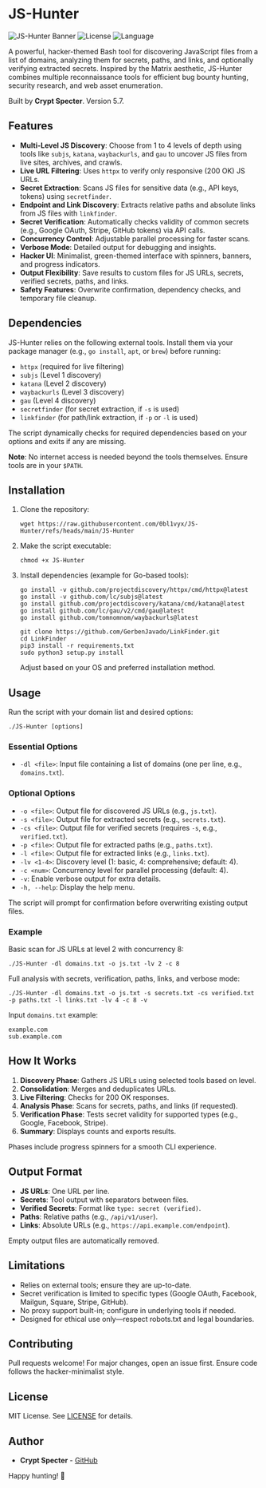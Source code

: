 # JS-Hunter

![JS-Hunter Banner](https://img.shields.io/badge/Version-5.7-brightgreen?style=flat-square) ![License](https://img.shields.io/badge/License-MIT-blue?style=flat-square) ![Language](https://img.shields.io/badge/Language-Bash-yellow?style=flat-square)

A powerful, hacker-themed Bash tool for discovering JavaScript files from a list of domains, analyzing them for secrets, paths, and links, and optionally verifying extracted secrets. Inspired by the Matrix aesthetic, JS-Hunter combines multiple reconnaissance tools for efficient bug bounty hunting, security research, and web asset enumeration.

Built by **Crypt Specter**. Version 5.7.

## Features

- **Multi-Level JS Discovery**: Choose from 1 to 4 levels of depth using tools like `subjs`, `katana`, `waybackurls`, and `gau` to uncover JS files from live sites, archives, and crawls.
- **Live URL Filtering**: Uses `httpx` to verify only responsive (200 OK) JS URLs.
- **Secret Extraction**: Scans JS files for sensitive data (e.g., API keys, tokens) using `secretfinder`.
- **Endpoint and Link Discovery**: Extracts relative paths and absolute links from JS files with `linkfinder`.
- **Secret Verification**: Automatically checks validity of common secrets (e.g., Google OAuth, Stripe, GitHub tokens) via API calls.
- **Concurrency Control**: Adjustable parallel processing for faster scans.
- **Verbose Mode**: Detailed output for debugging and insights.
- **Hacker UI**: Minimalist, green-themed interface with spinners, banners, and progress indicators.
- **Output Flexibility**: Save results to custom files for JS URLs, secrets, verified secrets, paths, and links.
- **Safety Features**: Overwrite confirmation, dependency checks, and temporary file cleanup.

## Dependencies

JS-Hunter relies on the following external tools. Install them via your package manager (e.g., `go install`, `apt`, or `brew`) before running:

- `httpx` (required for live filtering)
- `subjs` (Level 1 discovery)
- `katana` (Level 2 discovery)
- `waybackurls` (Level 3 discovery)
- `gau` (Level 4 discovery)
- `secretfinder` (for secret extraction, if `-s` is used)
- `linkfinder` (for path/link extraction, if `-p` or `-l` is used)

The script dynamically checks for required dependencies based on your options and exits if any are missing.

**Note**: No internet access is needed beyond the tools themselves. Ensure tools are in your `$PATH`.

## Installation

1. Clone the repository:
   ```
   wget https://raw.githubusercontent.com/0bl1vyx/JS-Hunter/refs/heads/main/JS-Hunter
   ```

2. Make the script executable:
   ```
   chmod +x JS-Hunter
   ```

3. Install dependencies (example for Go-based tools):
   ```
   go install -v github.com/projectdiscovery/httpx/cmd/httpx@latest
   go install -v github.com/lc/subjs@latest
   go install github.com/projectdiscovery/katana/cmd/katana@latest
   go install github.com/lc/gau/v2/cmd/gau@latest
   go install github.com/tomnomnom/waybackurls@latest

   git clone https://github.com/GerbenJavado/LinkFinder.git
   cd LinkFinder
   pip3 install -r requirements.txt
   sudo python3 setup.py install
   ```

   Adjust based on your OS and preferred installation method.

## Usage

Run the script with your domain list and desired options:

```
./JS-Hunter [options]
```

### Essential Options
- `-dl <file>`: Input file containing a list of domains (one per line, e.g., `domains.txt`).

### Optional Options
- `-o <file>`: Output file for discovered JS URLs (e.g., `js.txt`).
- `-s <file>`: Output file for extracted secrets (e.g., `secrets.txt`).
- `-cs <file>`: Output file for verified secrets (requires `-s`, e.g., `verified.txt`).
- `-p <file>`: Output file for extracted paths (e.g., `paths.txt`).
- `-l <file>`: Output file for extracted links (e.g., `links.txt`).
- `-lv <1-4>`: Discovery level (1: basic, 4: comprehensive; default: 4).
- `-c <num>`: Concurrency level for parallel processing (default: 4).
- `-v`: Enable verbose output for extra details.
- `-h, --help`: Display the help menu.

The script will prompt for confirmation before overwriting existing output files.

### Example

Basic scan for JS URLs at level 2 with concurrency 8:
```
./JS-Hunter -dl domains.txt -o js.txt -lv 2 -c 8
```

Full analysis with secrets, verification, paths, links, and verbose mode:
```
./JS-Hunter -dl domains.txt -o js.txt -s secrets.txt -cs verified.txt -p paths.txt -l links.txt -lv 4 -c 8 -v
```

Input `domains.txt` example:
```
example.com
sub.example.com
```

## How It Works

1. **Discovery Phase**: Gathers JS URLs using selected tools based on level.
2. **Consolidation**: Merges and deduplicates URLs.
3. **Live Filtering**: Checks for 200 OK responses.
4. **Analysis Phase**: Scans for secrets, paths, and links (if requested).
5. **Verification Phase**: Tests secret validity for supported types (e.g., Google, Facebook, Stripe).
6. **Summary**: Displays counts and exports results.

Phases include progress spinners for a smooth CLI experience.

## Output Format

- **JS URLs**: One URL per line.
- **Secrets**: Tool output with separators between files.
- **Verified Secrets**: Format like `type: secret (verified)`.
- **Paths**: Relative paths (e.g., `/api/v1/user`).
- **Links**: Absolute URLs (e.g., `https://api.example.com/endpoint`).

Empty output files are automatically removed.

## Limitations

- Relies on external tools; ensure they are up-to-date.
- Secret verification is limited to specific types (Google OAuth, Facebook, Mailgun, Square, Stripe, GitHub).
- No proxy support built-in; configure in underlying tools if needed.
- Designed for ethical use only—respect robots.txt and legal boundaries.

## Contributing

Pull requests welcome! For major changes, open an issue first. Ensure code follows the hacker-minimalist style.

## License

MIT License. See [LICENSE](LICENSE) for details.

## Author

- **Crypt Specter** - [GitHub](https://github.com/cryptspecter)

Happy hunting! 🚀
